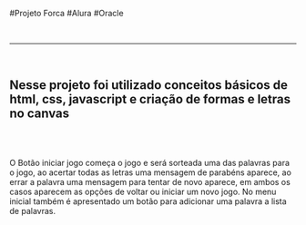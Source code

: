 #Projeto Forca #Alura #Oracle

<br>
<hr>
<br>

## Nesse projeto foi utilizado conceitos básicos de html, css, javascript e criação de formas e letras no canvas

<br>
<br>

O Botão iniciar jogo começa o jogo e será sorteada uma das palavras para o jogo, ao acertar todas as letras uma mensagem de parabéns aparece, ao errar a palavra uma mensagem para tentar de novo aparece, em ambos os casos aparecem as opções de voltar ou iniciar um novo jogo. No menu inicial também é apresentado um botão para adicionar uma palavra a lista de palavras.


